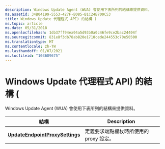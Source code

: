 ```yaml
---
description: Windows Update Agent (WUA) 會使用下表所列的結構來提供資料。
ms.assetid: 34B04199-5553-427F-B085-B1C24B709C53
title: Windows Update 代理程式 API) 的結構 (
ms.topic: article
ms.date: 05/31/2018
ms.openlocfilehash: 1db37ff94ea04a5d93b0a0c46fe9ce2bac24404f
ms.sourcegitcommit: 831e8f3db78ab820e1710cede244553c70e50500
ms.translationtype: MT
ms.contentlocale: zh-TW
ms.lasthandoff: 01/07/2021
ms.locfileid: "103689675"
---
```

# <a name="structures-windows-update-agent-api"></a>Windows Update 代理程式 API) 的結構 (

Windows Update Agent (WUA) 會使用下表所列的結構來提供資料。



| 結構                                                          | Description                                                        |
|--------------------------------------------------------------------|--------------------------------------------------------------------|
| [**UpdateEndpointProxySettings**](updateendpointproxysettings.md) | 定義要求端點權杖時所使用的 proxy 設定。 |



 

 

 



